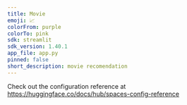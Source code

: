 ```yaml
---
title: Movie
emoji: 📈
colorFrom: purple
colorTo: pink
sdk: streamlit
sdk_version: 1.40.1
app_file: app.py
pinned: false
short_description: movie recomendation
---
```


Check out the configuration reference at https://huggingface.co/docs/hub/spaces-config-reference
